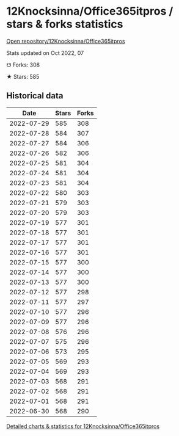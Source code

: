 # 12Knocksinna/Office365itpros / stars & forks statistics

[Open repository/12Knocksinna/Office365itpros](https://github.com/12Knocksinna/Office365itpros)

Stats updated on Oct 2022, 07

☋ Forks: 308

★ Stars: 585

## Historical data
| Date | Stars | Forks |
|------|-------|-------|
| 2022-07-29 | 585 | 308 | 
| 2022-07-28 | 584 | 307 | 
| 2022-07-27 | 584 | 306 | 
| 2022-07-26 | 582 | 306 | 
| 2022-07-25 | 581 | 304 | 
| 2022-07-24 | 581 | 304 | 
| 2022-07-23 | 581 | 304 | 
| 2022-07-22 | 580 | 303 | 
| 2022-07-21 | 579 | 303 | 
| 2022-07-20 | 579 | 303 | 
| 2022-07-19 | 577 | 301 | 
| 2022-07-18 | 577 | 301 | 
| 2022-07-17 | 577 | 301 | 
| 2022-07-16 | 577 | 301 | 
| 2022-07-15 | 577 | 300 | 
| 2022-07-14 | 577 | 300 | 
| 2022-07-13 | 577 | 300 | 
| 2022-07-12 | 577 | 298 | 
| 2022-07-11 | 577 | 297 | 
| 2022-07-10 | 577 | 296 | 
| 2022-07-09 | 577 | 296 | 
| 2022-07-08 | 576 | 296 | 
| 2022-07-07 | 575 | 296 | 
| 2022-07-06 | 573 | 295 | 
| 2022-07-05 | 569 | 293 | 
| 2022-07-04 | 569 | 293 | 
| 2022-07-03 | 568 | 291 | 
| 2022-07-02 | 568 | 291 | 
| 2022-07-01 | 568 | 291 | 
| 2022-06-30 | 568 | 290 | 


[Detailed charts & statistics for 12Knocksinna/Office365itpros](https://reviewgithub.com/rep/12Knocksinna/Office365itpros)
